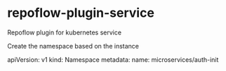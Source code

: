 # repoflow-plugin-service
Repoflow plugin for kubernetes service


Create the namespace based on the instance

apiVersion: v1
kind: Namespace
metadata:
  name: microservices/auth-init
